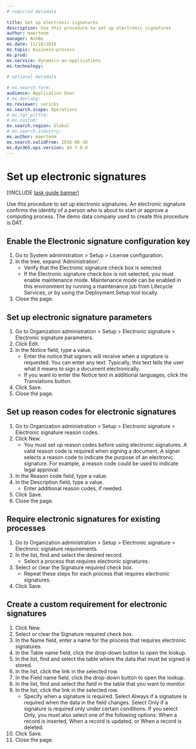```yaml
--- 
# required metadata 
 
title: Set up electronic signatures
description: Use this procedure to set up electronic signatures. 
author: maertenm
manager: AnnBe 
ms.date: 11/10/2016
ms.topic: business-process 
ms.prod:  
ms.service: dynamics-ax-applications 
ms.technology:  
 
# optional metadata 
 
# ms.search.form:   
audience: Application User 
# ms.devlang:  
ms.reviewer: sericks
ms.search.scope: Operations 
# ms.tgt_pltfrm:  
# ms.custom:  
ms.search.region: Global
# ms.search.industry: 
ms.author: maertenm
ms.search.validFrom: 2016-06-30 
ms.dyn365.ops.version: AX 7.0.0 
---
```

# Set up electronic signatures

[!INCLUDE [task guide banner](../../includes/task-guide-banner.md)]

Use this procedure to set up electronic signatures. An electronic signature confirms the identity of a person who is about to start or approve a computing process. The demo data company used to create this procedure is DAT.


## Enable the Electronic signature configuration key
1. Go to System administration > Setup > License configuration.
2. In the tree, expand 'Administration'.
    * Verify that the Electronic signature check box is selected.  
    * If the Electronic signature check box is not selected, you must enable maintenance mode. Maintenance mode can be enabled in this environment by running a maintenance job from Lifecycle Services, or by using the Deployment.Setup tool locally.  
3. Close the page.

## Set up electronic signature parameters
1. Go to Organization administration > Setup > Electronic signature > Electronic signature parameters.
2. Click Edit.
3. In the Notice field, type a value.
    * Enter the notice that signers will receive when a signature is requested. You can enter any text. Typically, this text tells the user what it means to sign a document electronically.  
    * If you want to enter the Notice text in additional languages, click the Translations button.  
4. Click Save.
5. Close the page.

## Set up reason codes for electronic signatures
1. Go to Organization administration > Setup > Electronic signature > Electronic signature reason codes.
2. Click New.
    * You must set up reason codes before using electronic signatures. A valid reason code is required when signing a document.     A signer selects a reason code to indicate the purpose of an electronic signature. For example, a reason code could be used to indicate legal approval.  
3. In the Reason code field, type a value.
4. In the Description field, type a value.
    * Enter additional reason codes, if needed.  
5. Click Save.
6. Close the page.

## Require electronic signatures for existing processes
1. Go to Organization administration > Setup > Electronic signature > Electronic signature requirements.
2. In the list, find and select the desired record.
    * Select a process that requires electronic signatures.  
3. Select or clear the Signature required check box.
    * Repeat these steps for each process that requires electronic signatures.  
4. Click Save.

## Create a custom requirement for electronic signatures
1. Click New.
2. Select or clear the Signature required check box.
3. In the Name field, enter a name for the process that requires electronic signatures.
4. In the Table name field, click the drop-down button to open the lookup.
5. In the list, find and select the table where the data that must be signed is stored.
6. In the list, click the link in the selected row.
7. In the Field name field, click the drop-down button to open the lookup.
8. In the list, find and select the field in the table that you want to monitor.
9. In the list, click the link in the selected row.
    * Specify when a signature is required.     Select Always if a signature is required when the data in the field changes.     Select Only if a signature is required only under certain conditions. If you select Only, you must also select one of the following options: When a record is inserted, When a record is updated, or When a record is deleted.  
10. Click Save.
11. Close the page.

